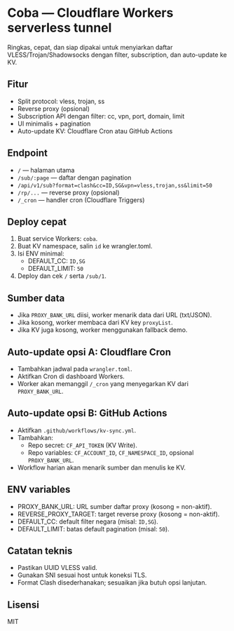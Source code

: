 # Coba — Cloudflare Workers serverless tunnel

Ringkas, cepat, dan siap dipakai untuk menyiarkan daftar VLESS/Trojan/Shadowsocks dengan filter, subscription, dan auto-update ke KV.

## Fitur
- Split protocol: vless, trojan, ss
- Reverse proxy (opsional)
- Subscription API dengan filter: cc, vpn, port, domain, limit
- UI minimalis + pagination
- Auto-update KV: Cloudflare Cron atau GitHub Actions

## Endpoint
- `/` — halaman utama
- `/sub/:page` — daftar dengan pagination
- `/api/v1/sub?format=clash&cc=ID,SG&vpn=vless,trojan,ss&limit=50`
- `/rp/...` — reverse proxy (opsional)
- `/_cron` — handler cron (Cloudflare Triggers)

## Deploy cepat
1. Buat service Workers: `coba`.
2. Buat KV namespace, salin `id` ke wrangler.toml.
3. Isi ENV minimal:
   - DEFAULT_CC: `ID,SG`
   - DEFAULT_LIMIT: `50`
4. Deploy dan cek `/` serta `/sub/1`.

## Sumber data
- Jika `PROXY_BANK_URL` diisi, worker menarik data dari URL (txt/JSON).
- Jika kosong, worker membaca dari KV key `proxyList`.
- Jika KV juga kosong, worker menggunakan fallback demo.

## Auto-update opsi A: Cloudflare Cron
- Tambahkan jadwal pada `wrangler.toml`.
- Aktifkan Cron di dashboard Workers.
- Worker akan memanggil `/_cron` yang menyegarkan KV dari `PROXY_BANK_URL`.

## Auto-update opsi B: GitHub Actions
- Aktifkan `.github/workflows/kv-sync.yml`.
- Tambahkan:
  - Repo secret: `CF_API_TOKEN` (KV Write).
  - Repo variables: `CF_ACCOUNT_ID`, `CF_NAMESPACE_ID`, opsional `PROXY_BANK_URL`.
- Workflow harian akan menarik sumber dan menulis ke KV.

## ENV variables
- PROXY_BANK_URL: URL sumber daftar proxy (kosong = non-aktif).
- REVERSE_PROXY_TARGET: target reverse proxy (kosong = non-aktif).
- DEFAULT_CC: default filter negara (misal: `ID,SG`).
- DEFAULT_LIMIT: batas default pagination (misal: `50`).

## Catatan teknis
- Pastikan UUID VLESS valid.
- Gunakan SNI sesuai host untuk koneksi TLS.
- Format Clash disederhanakan; sesuaikan jika butuh opsi lanjutan.

## Lisensi
MIT
